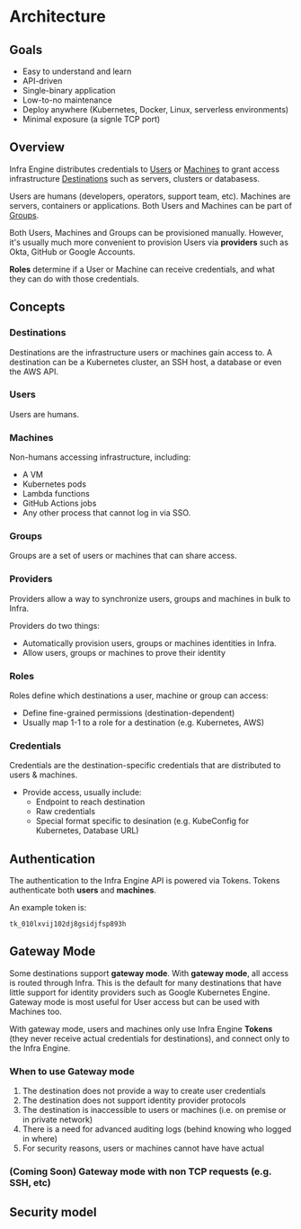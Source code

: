 # Architecture

## Goals

* Easy to understand and learn
* API-driven
* Single-binary application
* Low-to-no maintenance
* Deploy anywhere (Kubernetes, Docker, Linux, serverless environments)
* Minimal exposure (a signle TCP port)

## Overview

Infra Engine distributes credentials to [Users](#users) or [Machines](#machines) to grant access infrastructure [Destinations](#destinations) such as servers, clusters or databasess.

Users are humans (developers, operators, support team, etc). Machines are servers, containers or applications. Both Users and Machines can be part of [Groups](#groups).

Both Users, Machines and Groups can be provisioned manually. However, it's usually much more convenient to provision Users via **providers** such as Okta, GitHub or Google Accounts.

**Roles** determine if a User or Machine can receive credentials, and what they can do with those credentials.

## Concepts

### Destinations

Destinations are the infrastructure users or machines gain access to. A destination can be a Kubernetes cluster, an SSH host, a database or even the AWS API.

### Users

Users are humans.

### Machines

Non-humans accessing infrastructure, including:
* A VM
* Kubernetes pods
* Lambda functions
* GitHub Actions jobs
* Any other process that cannot log in via SSO.

### Groups

Groups are a set of users or machines that can share access.

### Providers

Providers allow a way to synchronize users, groups and machines in bulk to Infra.

Providers do two things:
* Automatically provision users, groups or machines identities in Infra.
* Allow users, groups or machines to prove their identity

### Roles

Roles define which destinations a user, machine or group can access:

* Define fine-grained permissions (destination-dependent)
* Usually map 1-1 to a role for a destination (e.g. Kubernetes, AWS)

### Credentials

Credentials are the destination-specific credentials that are distributed to users & machines.

* Provide access, usually include:
  * Endpoint to reach destination
  * Raw credentials
  * Special format specific to desination (e.g. KubeConfig for Kubernetes, Database URL)

## Authentication

The authentication to the Infra Engine API is powered via Tokens. Tokens authenticate both **users** and **machines**.

An example token is:

```
tk_010lxvij102dj8gsidjfsp893h
```

## Gateway Mode

Some destinations support **gateway mode**. With **gateway mode**, all access is routed through Infra. This is the default for many destinations that have little support for identity providers such as Google Kubernetes Engine. Gateway mode is most useful for User access but can be used with Machines too.

With gateway mode, users and machines only use Infra Engine **Tokens** (they never receive actual credentials for destinations), and connect only to the Infra Engine.

### When to use Gateway mode

1. The destination does not provide a way to create user credentials
2. The destination does not support identity provider protocols
3. The destination is inaccessible to users or machines (i.e. on premise or in private network)
4. There is a need for advanced auditing logs (behind knowing who logged in where)
5. For security reasons, users or machines cannot have have actual 

### (Coming Soon) Gateway mode with non TCP requests (e.g. SSH, etc)

## Security model

